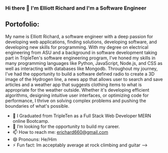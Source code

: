 ### Hi there 👋 I'm Elliott Richard and I'm a Software Engineer 

## Portofolio:


My name is Elliott Richard, a software engineer with a deep passion for developing web applications, finding solutions, developing software, and developing new skills for programming. With my degree on electrical engineering  from ASU and a background in software development taking part in TripleTen's software engineering program, I've honed my skills in many programming languages like Python, JavaScript, Node.js, and CSS as well as interacting with databases like Mongodb. Throughout my journey, I've had the opportunity to build a software defined radio to create a 3D image of the Hydrogen line, a news app that allows user to search and save articles and a weather app that suggests clothing items to what is appropriate for the weather outside. Whether it's developing efficient algorithms, designing intuitive user interfaces, or optimizing code for performance, I thrive on solving complex problems and pushing the boundaries of what's possible.

- 🔭 I Graduated from TripleTen as a Full Stack Web Developer MERN online Bootcamp.
- 🤔 I’m looking for the opportunity to build my career.
- 📫 How to reach me: erichard660@gmail.com
- 😄 Pronouns: He/Him
- ⚡ Fun fact: Im acceptably average at rock climbing and guitar
-->
